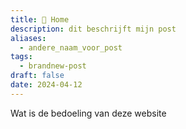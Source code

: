 ```yaml
---
title: 🏡 Home
description: dit beschrijft mijn post
aliases:
  - andere_naam_voor_post
tags:
  - brandnew-post
draft: false
date: 2024-04-12
---
```


Wat is de bedoeling van deze website